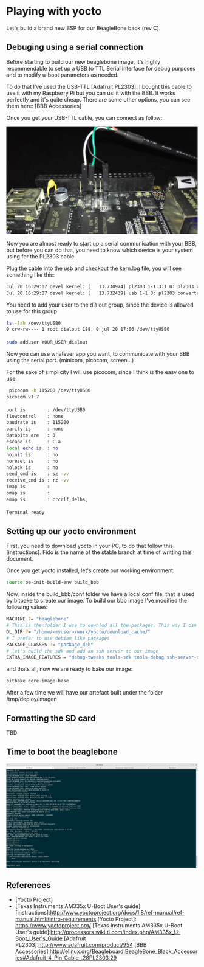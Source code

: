 # Playing with yocto
Let's build a brand new BSP for our BeagleBone back (rev C). 

## Debuging using a serial connection
Before starting to build our new beaglebone image, it's highly recommendable to set up a USB to TTL Serial interface for debug purposes and to modify u-boot parameters as needed.

To do that I've used the USB-TTL [Adafruit PL2303]. I bought this cable to use it with my Raspberry Pi but you can usi it with the BBB. It works perfectly and it's quite cheap. There are some other options, you can see them here: [BBB Accessories]

Once you get your USB-TTL cable, you can connect as follow:

![Serial Connection](https://raw.githubusercontent.com/cristobalrosa/embedded/master/boards/bbb/yocto/images/SerialConnection.jpg)

Now you are almost ready to start up a serial communication with your BBB, but before you can do that, you need to know 
which device is your system using for the PL2303 cable.

Plug the cable into the usb and checkout the kern.log file, you will see something like this:
```bash
Jul 20 16:29:07 devel kernel: [   13.730974] pl2303 1-1.3:1.0: pl2303 converter detected
Jul 20 16:29:07 devel kernel: [   13.732439] usb 1-1.3: pl2303 converter now attached to ttyUSB0
```

You need to add your user to the dialout group, since the device is allowed to use for this group
```bash
ls -lah /dev/ttyUSB0 
0 crw-rw---- 1 root dialout 188, 0 jul 20 17:06 /dev/ttyUSB0

sudo adduser YOUR_USER dialout
```

Now you can use whatever app you want, to communicate with your BBB using the serial port. (minicom, picocom, screen...) 

For the sake of simplicity I will use picocom, since I think is the easy one to use. 
```bash
 picocom -b 115200 /dev/ttyUSB0 
picocom v1.7

port is        : /dev/ttyUSB0
flowcontrol    : none
baudrate is    : 115200
parity is      : none
databits are   : 8
escape is      : C-a
local echo is  : no
noinit is      : no
noreset is     : no
nolock is      : no
send_cmd is    : sz -vv
receive_cmd is : rz -vv
imap is        : 
omap is        : 
emap is        : crcrlf,delbs,

Terminal ready

```
## Setting up our yocto environment

First, you need to download yocto in your PC, to do that follow this [instructions].
Fido is the name of the stable branch at time of writting this document.

Once you get yocto installed, let's create our working environment:
```bash
source oe-init-build-env build_bbb
```
Now, inside the build_bbb/conf folder we have a local.conf file, that is used by bitbake to create our image.
To build our bbb image I've modified the following values
```bash
MACHINE ?= "beaglebone"
# This is the folder I use to downlod all the packages. This way I can share it between projects
DL_DIR ?= "/home/<myuser>/work/yocto/download_cache/"
# I prefer to use debian like packages
PACKAGE_CLASSES ?= "package_deb"
# let's build the sdk and add an ssh server to our image
EXTRA_IMAGE_FEATURES = "debug-tweaks tools-sdk tools-debug ssh-server-dropbear"
```
and thats all, now we are ready to bake our image:

```bash
bitbake core-image-base
```

After a few time we will have our artefact built under the folder /tmp/deploy/imagen
## Formatting the SD card

TBD

## Time to boot the beaglebone
![Booting our new image](https://raw.githubusercontent.com/cristobalrosa/embedded/master/boards/bbb/yocto/images/PokyRunning.jpg)

## References
* [Yocto Project]
* [Texas Instruments AM335x U-Boot User's guide] 
[instructions]:http://www.yoctoproject.org/docs/1.8/ref-manual/ref-manual.html#intro-requirements
[Yocto Project]: https://www.yoctoproject.org/
[Texas Instruments AM335x U-Boot User's guide]:http://processors.wiki.ti.com/index.php/AM335x_U-Boot_User's_Guide
[Adafruit PL2303]:http://www.adafruit.com/product/954
[BBB Accessories]:http://elinux.org/Beagleboard:BeagleBone_Black_Accessories#Adafruit_4_Pin_Cable_.28PL2303.29
